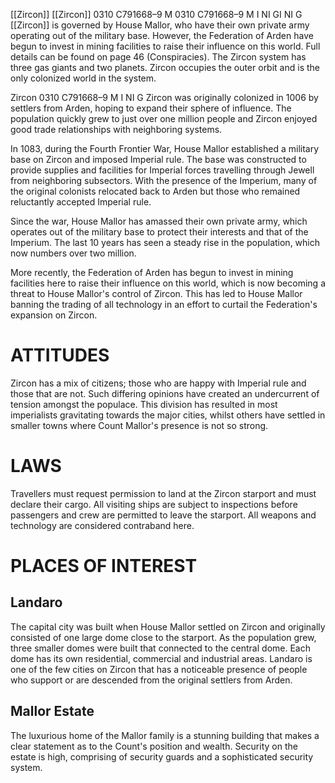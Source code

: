 [[Zircon]] [[Zircon]] 0310 C791668–9 M 0310 C791668–9 M I NI GI NI G [[Zircon]] is governed by House Mallor, who have their own private army operating out of the military base. However, the Federation of Arden have begun to invest in mining facilities to raise their influence on this world. Full details can be found on page 46 (Conspiracies).
The Zircon system has three gas giants and two planets. Zircon occupies the outer orbit and is the only colonized world in the system.

Zircon 0310 C791668–9 M I NI G Zircon was originally colonized in 1006 by settlers from Arden, hoping to expand their sphere of influence. The population quickly grew to just over one million people and Zircon enjoyed good trade relationships with neighboring systems.

In 1083, during the Fourth Frontier War, House Mallor established a military base on Zircon and imposed Imperial rule. The base was constructed to provide supplies and facilities for Imperial forces travelling through Jewell from neighboring subsectors. With the presence of the Imperium, many of the original colonists relocated back to Arden but those who remained reluctantly accepted Imperial rule.

Since the war, House Mallor has amassed their own private army, which operates out of the military base to protect their interests and that of the Imperium. The last 10 years has seen a steady rise in the population, which now numbers over two million.

More recently, the Federation of Arden has begun to invest in mining facilities here to raise their influence on this world, which is now becoming a threat to House Mallor's control of Zircon. This has led to House Mallor banning the trading of all technology in an effort to curtail the Federation's expansion on Zircon.

# ATTITUDES

Zircon has a mix of citizens; those who are happy with Imperial rule and those that are not. Such differing opinions have created an undercurrent of tension amongst the populace. This division has resulted in most imperialists gravitating towards the major cities, whilst others have settled in smaller towns where Count Mallor's presence is not so strong.

# LAWS

Travellers must request permission to land at the Zircon starport and must declare their cargo. All visiting ships are subject to inspections before passengers and crew are permitted to leave the starport. All weapons and technology are considered contraband here.

# PLACES OF INTEREST

## Landaro
The capital city was built when House Mallor settled on Zircon and originally consisted of one large dome close to the starport. As the population grew, three smaller domes were built that connected to the central dome. Each dome has its own residential, commercial and industrial areas. Landaro is one of the few cities on Zircon that has a noticeable presence of people who support or are descended from the original settlers from Arden.

## Mallor Estate

The luxurious home of the Mallor family is a stunning building that makes a clear statement as to the Count's position and wealth. Security on the estate is high, comprising of security guards and a sophisticated security system.
